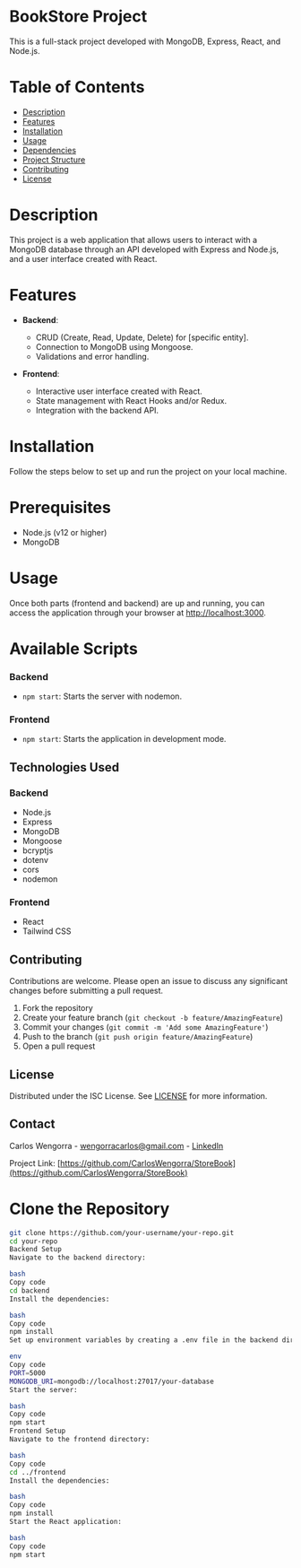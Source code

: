 # BookStore Project

This is a full-stack project developed with MongoDB, Express, React, and Node.js.

# Table of Contents

- [Description](#description)
- [Features](#features)
- [Installation](#installation)
- [Usage](#usage)
- [Dependencies](#dependencies)
- [Project Structure](#project-structure)
- [Contributing](#contributing)
- [License](#license)

# Description

This project is a web application that allows users to interact with a MongoDB database through an API developed with Express and Node.js, and a user interface created with React.

# Features

- **Backend**:
  - CRUD (Create, Read, Update, Delete) for [specific entity].
  - Connection to MongoDB using Mongoose.
  - Validations and error handling.

- **Frontend**:
  - Interactive user interface created with React.
  - State management with React Hooks and/or Redux.
  - Integration with the backend API.

# Installation

Follow the steps below to set up and run the project on your local machine.

# Prerequisites

- Node.js (v12 or higher)
- MongoDB

# Usage

Once both parts (frontend and backend) are up and running, you can access the application through your browser at [http://localhost:3000](http://localhost:3000).

# Available Scripts

### Backend
- `npm start`: Starts the server with nodemon.

### Frontend
- `npm start`: Starts the application in development mode.

## Technologies Used

### Backend
- Node.js
- Express
- MongoDB
- Mongoose
- bcryptjs
- dotenv
- cors
- nodemon

### Frontend
- React
- Tailwind CSS

## Contributing

Contributions are welcome. Please open an issue to discuss any significant changes before submitting a pull request.

1. Fork the repository
2. Create your feature branch (`git checkout -b feature/AmazingFeature`)
3. Commit your changes (`git commit -m 'Add some AmazingFeature'`)
4. Push to the branch (`git push origin feature/AmazingFeature`)
5. Open a pull request

## License

Distributed under the ISC License. See [LICENSE](LICENSE) for more information.

## Contact

Carlos Wengorra - wengorracarlos@gmail.com - [LinkedIn](https://www.linkedin.com/in/carlos-wengorra-b03b062b0/)

Project Link: [https://github.com/CarlosWengorra/StoreBook](https://github.com/CarlosWengorra/StoreBook)

# Clone the Repository

```bash
git clone https://github.com/your-username/your-repo.git
cd your-repo
Backend Setup
Navigate to the backend directory:

bash
Copy code
cd backend
Install the dependencies:

bash
Copy code
npm install
Set up environment variables by creating a .env file in the backend directory with the following content:

env
Copy code
PORT=5000
MONGODB_URI=mongodb://localhost:27017/your-database
Start the server:

bash
Copy code
npm start
Frontend Setup
Navigate to the frontend directory:

bash
Copy code
cd ../frontend
Install the dependencies:

bash
Copy code
npm install
Start the React application:

bash
Copy code
npm start

